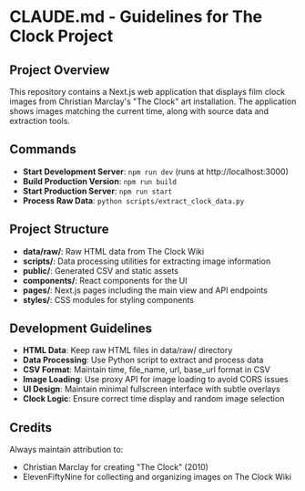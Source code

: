 # CLAUDE.md - Guidelines for The Clock Project

## Project Overview
This repository contains a Next.js web application that displays film clock images from Christian Marclay's "The Clock" art installation. The application shows images matching the current time, along with source data and extraction tools.

## Commands
- **Start Development Server**: `npm run dev` (runs at http://localhost:3000)
- **Build Production Version**: `npm run build`
- **Start Production Server**: `npm run start`
- **Process Raw Data**: `python scripts/extract_clock_data.py`

## Project Structure
- **data/raw/**: Raw HTML data from The Clock Wiki
- **scripts/**: Data processing utilities for extracting image information
- **public/**: Generated CSV and static assets
- **components/**: React components for the UI
- **pages/**: Next.js pages including the main view and API endpoints
- **styles/**: CSS modules for styling components

## Development Guidelines
- **HTML Data**: Keep raw HTML files in data/raw/ directory
- **Data Processing**: Use Python script to extract and process data
- **CSV Format**: Maintain time, file_name, url, base_url format in CSV
- **Image Loading**: Use proxy API for image loading to avoid CORS issues
- **UI Design**: Maintain minimal fullscreen interface with subtle overlays
- **Clock Logic**: Ensure correct time display and random image selection

## Credits
Always maintain attribution to:
- Christian Marclay for creating "The Clock" (2010)
- ElevenFiftyNine for collecting and organizing images on The Clock Wiki